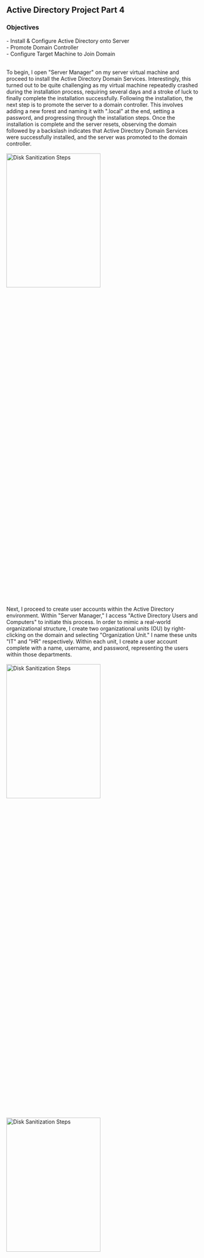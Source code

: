 <h2>Active Directory Project Part 4</h2>

<h3>Objectives</h3>
- Install & Configure Active Directory onto Server 
<br />
- Promote Domain Controller
<br />
- Configure Target Machine to Join Domain 
<br />
<br />

To begin, I open "Server Manager" on my server virtual machine and proceed to install the Active Directory Domain Services. Interestingly, this turned out to be quite challenging as my virtual machine repeatedly crashed during the installation process, requiring several days and a stroke of luck to finally complete the installation successfully. Following the installation, the next step is to promote the server to a domain controller. This involves adding a new forest and naming it with ".local" at the end, setting a password, and progressing through the installation steps. Once the installation is complete and the server resets, observing the domain followed by a backslash indicates that Active Directory Domain Services were successfully installed, and the server was promoted to the domain controller.
<br />
<br />
<img src="https://github.com/Yagoobz/ActiveDirectoryProjectPart4/assets/145611184/7a57e190-6138-42e2-b4d2-dfbaa05d9d7d" height="30%" width="70%" alt="Disk Sanitization Steps"/>

Next, I proceed to create user accounts within the Active Directory environment. Within "Server Manager," I access "Active Directory Users and Computers" to initiate this process. In order to mimic a real-world organizational structure, I create two organizational units (OU) by right-clicking on the domain and selecting "Organization Unit." I name these units "IT" and "HR" respectively. Within each unit, I create a user account complete with a name, username, and password, representing the users within those departments.
<br />
<br />
<img src="https://github.com/Yagoobz/ActiveDirectoryProjectPart4/assets/145611184/7bf0133c-0b64-4388-98fd-8a93a75c9222" height="30%" width="70%" alt="Disk Sanitization Steps"/>
<br />
<br />
<img src="https://github.com/Yagoobz/ActiveDirectoryProjectPart4/assets/145611184/b5e8ab27-d733-40e9-8570-e0af4cf99e73" height="30%" width="70%" alt="Disk Sanitization Steps"/>

With the Active Directory setup and the server functioning as a domain controller, I proceed to integrate the Windows target machine into the newly established domain and authenticate it using one of the organizational units. Initially, I update the DNS server address on the target machine to point to the domain controller, ensuring correctness. Next, I access "Advanced system settings" and modify the domain to "(myname).local." Following this, I input the correct administrator credentials, successfully connecting the target machine to the domain.
<br />
<br />
<img src="https://github.com/Yagoobz/ActiveDirectoryProjectPart4/assets/145611184/0095251e-5807-4276-85e6-6558404d0d1d" height="30%" width="70%" alt="Disk Sanitization Steps"/>

After restarting the virtual machine, I attempt to log in using one of the newly created user accounts. Upon selecting "Other user" for sign-in, the login prompt correctly points to my domain, indicating successful integration. Everything seems to be functioning perfectly!
<br />
<br />
<img src="https://github.com/Yagoobz/ActiveDirectoryProjectPart4/assets/145611184/399ad145-d4e3-4fca-b8ef-e78bcb39370b" height="30%" width="70%" alt="Disk Sanitization Steps"/>
